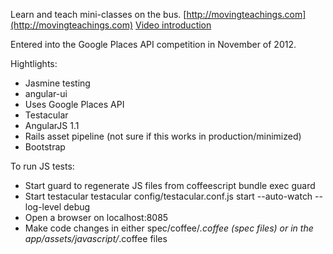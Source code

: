 
Learn and teach mini-classes on the bus.  [http://movingteachings.com](http://movingteachings.com) [Video introduction](http://www.youtube.com/watch?v=JALJ5PSXPvc) 

Entered into the Google Places API competition in November of 2012.

Hightlights:
* Jasmine testing
* angular-ui
* Uses Google Places API
* Testacular
* AngularJS 1.1
* Rails asset pipeline (not sure if this works in production/minimized)
* Bootstrap

To run JS tests:

* Start guard to regenerate JS files from coffeescript
        bundle exec guard
* Start testacular
        testacular config/testacular.conf.js start --auto-watch --log-level debug
* Open a browser on localhost:8085
* Make code changes in either spec/coffee/*.coffee (spec files) or in the app/assets/javascript/*.coffee files


